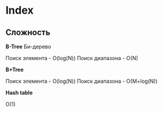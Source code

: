 # Index

## Сложность
**B-Tree**
Би-дерево

Поиск элемента - O(log(N))
Поиск диапазона - O(N)


**B+Tree**

Поиск элемента - O(log(N))
Поиск диапазона - O(M+log(N))


**Hash table**

O(1)
